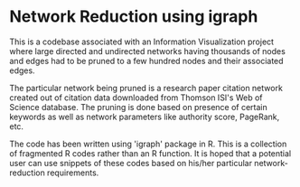 # Network Reduction using igraph
<p>This is a codebase associated with an Information Visualization project where large directed and undirected networks having thousands of nodes and edges had to be pruned to a few hundred nodes and their associated edges.</p>
<p>The particular network being pruned is a research paper citation network created out of citation data downloaded from Thomson ISI's Web of Science database. The pruning is done based on presence of certain keywords as well as network parameters like authority score, PageRank, etc.</p>
<p>The code has been written using 'igraph' package in R. This is a collection of fragmented R codes rather than an R function. It is hoped that a potential user can use snippets of these codes based on his/her particular network-reduction requirements.</p>
